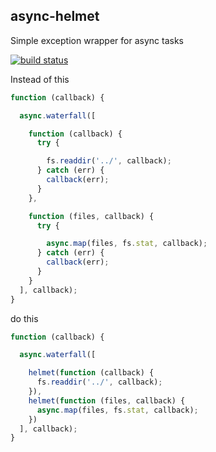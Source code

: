 async-helmet
---

Simple exception wrapper for async tasks

[![build status](https://secure.travis-ci.org/jessejlt/async-helmet.png)](http://travis-ci.org/jessejlt/async-helmet)

Instead of this

```javascript
function (callback) {

  async.waterfall([

    function (callback) {
      try {

        fs.readdir('../', callback);
      } catch (err) {
        callback(err);
      }
    },

    function (files, callback) {
      try {

        async.map(files, fs.stat, callback);
      } catch (err) {
        callback(err);
      }
    }
  ], callback);
}
```

do this

```javascript
function (callback) {

  async.waterfall([

    helmet(function (callback) {
      fs.readdir('../', callback);
    }),
    helmet(function (files, callback) {
      async.map(files, fs.stat, callback);
    })
  ], callback);
}
```